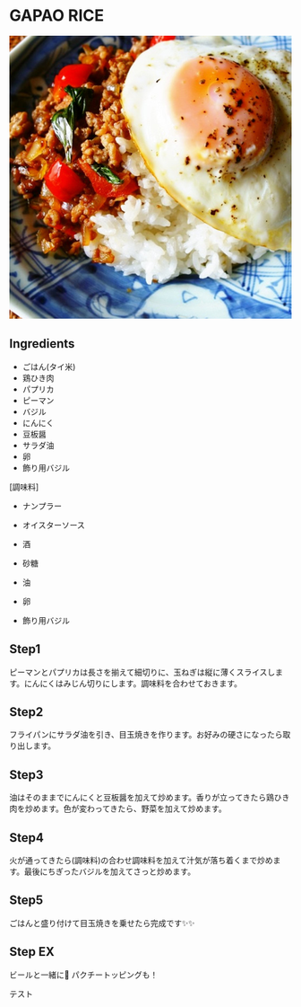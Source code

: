 # GAPAO RICE
![alt text](image.png)


## Ingredients
- ごはん(タイ米)
- 鶏ひき肉
- パプリカ
- ピーマン
- バジル
- にんにく
- 豆板醤
- サラダ油
- 卵
- 飾り用バジル

[調味料]
- ナンプラー
- オイスターソース
- 酒
- 砂糖

- 油
- 卵
- 飾り用バジル

## Step1
ピーマンとパプリカは長さを揃えて細切りに、玉ねぎは縦に薄くスライスします。にんにくはみじん切りにします。調味料を合わせておきます。

## Step2
フライパンにサラダ油を引き、目玉焼きを作ります。お好みの硬さになったら取り出します。

## Step3
油はそのままでにんにくと豆板醤を加えて炒めます。香りが立ってきたら鶏ひき肉を炒めます。色が変わってきたら、野菜を加えて炒めます。

## Step4
火が通ってきたら(調味料)の合わせ調味料を加えて汁気が落ち着くまで炒めます。最後にちぎったバジルを加えてさっと炒めます。

## Step5
ごはんと盛り付けて目玉焼きを乗せたら完成です✨✨

## Step EX
ビールと一緒に🍺
パクチートッピングも！

テスト





